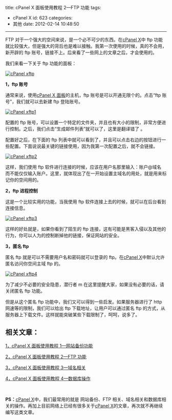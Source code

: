 title: cPanel X 面板使用教程 2—FTP 功能
tags:
  - cPanel X
id: 623
categories:
  - 其他
date: 2012-02-14 10:48:50

---

FTP 对于一个强大的空间来说，是一个必不可少的东西。在[cPanel X](http://www.qianxingzhem.com/post-tag/cpanel-x)中 ftp 功能就比较强大，但是强大的背后也是难以接触。我第一次使用的时候，真的不会用，新开辟的 ftp 账号，链接不上。后来看了一些网上的文章之后，才会使用的。

我们来看一下关于 ftp 功能的面板：

[![](https://qxzm-cdn.sapi.work/blog/2012/02/cPanel-xftp5.jpg "cPanel xftp")](https://qxzm-cdn.sapi.work/blog/2012/02/cPanel-xftp5.jpg)

**1，ftp 账号**

通常来说，使用[cPanel X 面板](http://www.qianxingzhem.com/post-tag/cpanel-x)的主机，ftp 账号是可以开通无限个的。点击“ftp 账号”，我们就可以去新建 ftp 登陆账号。

[![](https://qxzm-cdn.sapi.work/blog/2012/02/cPanel-xftp1.jpg "cPanel xftp1")](https://qxzm-cdn.sapi.work/blog/2012/02/cPanel-xftp1.jpg)

配置的 ftp 账号，可以设置一个特定的文件夹，并且也有大小的限制，非常方便进行控制。之后，我们点击“生成邮件列表”就可以了，这里是翻译错了 。

配置好之后，在下面的 ftp 列表中就可以看到了，并且可以点击右边的按钮进行一些配置。下面说说最关键的链接使用，因为我第一次配置之后，就不会链接。

[![](https://qxzm-cdn.sapi.work/blog/2012/02/cPanel-xftp2.jpg "cPanel xftp2")](https://qxzm-cdn.sapi.work/blog/2012/02/cPanel-xftp2.jpg)

这样，我们使用 ftp 软件进行连接的时候，应该在用户名那里输入：账户@域名 而不能仅仅输入账户。这里，就体现出了在一开始设置主域名的用处，就是用来标记你的空间用的。

**2，ftp 进程控制**

这是一个比较实用的功能，当我使用 ftp 软件连接上去的时候，就可以在后台看到连接信息。

[![](https://qxzm-cdn.sapi.work/blog/2012/02/cPanel-xftp3.jpg "cPanel xftp3")](https://qxzm-cdn.sapi.work/blog/2012/02/cPanel-xftp3.jpg)

这样的好处就是，如果你看到了陌生的 ftp 连接，这有可能是黑客入侵以及其他的行为，你可以人为的控制断掉他的链接，保证网站的安全。

**3，匿名 ftp**

匿名 ftp 就是可以不需要用户名和密码就可以登录的 ftp。在[cPanel X](http://www.qianxingzhem.com/post-tag/cpanel-x)中默认允许匿名访问你空间主域 ftp 的。

[![](https://qxzm-cdn.sapi.work/blog/2012/02/cPanel-xftp4.jpg "cPanel xftp4")](https://qxzm-cdn.sapi.work/blog/2012/02/cPanel-xftp4.jpg)

为了减少不必要的安全隐患，潜行者 m 在这里提醒大家，如果没有必要的话，请关闭匿名 ftp 功能。

但是从这个匿名 ftp 功能中，我们又可以得到一些启发。如果服务器进行了 http 网速等的限制，我们可以给出 ftp 下载地址，让用户可以通过匿名 ftp 的方式，从服务器上下载文件。这样就能突破某些下载限制了，呵呵，说多了。

## 相关文章：

[1，cPanel X 面板使用教程 1—网站备份功能](http://www.qianxingzhem.com/post-589.html)

[2，cPanel X 面板使用教程 2—FTP 功能](http://www.qianxingzhem.com/post-623.html)

[3，cPanel X 面板使用教程 3—域名相关](http://www.qianxingzhem.com/post-661.html)

[4，cPanel X 面板使用教程 4—数据库操作](http://www.qianxingzhem.com/post-693.html)

&nbsp;

**PS：**[cPanel X](http://www.qianxingzhem.com/post-tag/cpanel-x)中，我们最常用的就是 网站备份、FTP 相关、域名相关和数据库相关的操作。再加上目前网络上已经有很多关于[cPanel X](http://www.qianxingzhem.com/post-tag/cpanel-x)的文章，再次就不再继续编写这类文章。
